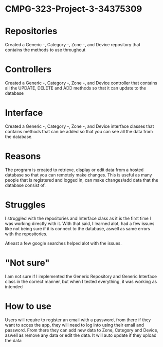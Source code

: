 # CMPG-323-Project-3-34375309

# Repositories

Created a Generic -, Category -, Zone -, and Device repository that contains the methods to use throughout

# Controllers

Created a Generic -, Category -, Zone -, and Device controller that contains all the UPDATE, DELETE and ADD methods so that it can update to the database

# Interface

Created a Generic -, Category -, Zone -, and Device interface classes that contains methods that can be added so that you can see all the data from the database.

# Reasons

The program is created to retrieve, display or edit data from a hosted database so that you can remotely make changes. This is useful as many people that is registered and logged in, can make changes/add data that the database consist of.

 # Struggles

 I struggled with the repositories and Interface class as it is the first time I was working directly with it. With that said, I learned alot, had a few issues like not being sure if it is connect to the database, aswell as same errors with the repositories. 

 Atleast a few google searches helped alot with the issues.

 # "Not sure"

 I am not sure if I implemented the Generic Repository and Generic Interface class in the correct manner, but when I tested everything, it was working as intended
 
 # How to use

Users will require to register an email with a password, from there if they want to acces the app, they will need to log into using their email and password. From there they can add new data to Zone, Category and Device, aswell as remove any data or edit the data. It will auto update if they upload the data
